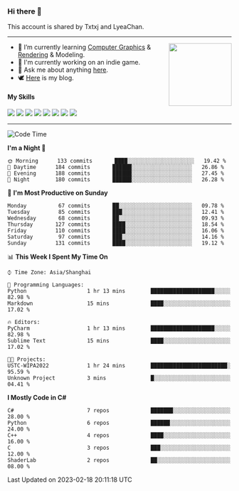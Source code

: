 ### Hi there 👋

This account is shared by Txtxj and LyeaChan.

---

<img align="right" height="141" src="https://github-readme-stats.vercel.app/api?username=txtxj&theme=tokyonight&show_icons=true&count_private=true">

- 🌱 I’m currently learning [Computer Graphics](https://github.com/txtxj/GAMES101) & [Rendering](https://github.com/txtxj/GAMES202) & 
Modeling.
- 🐶 I'm currently working on an indie game.
- 💬 Ask me about anything [here](https://github.com/txtxj/txtxj/issues).
- 🕊️ [Here](https://txtxj.top) is my blog.

#### My Skills

![](https://img.shields.io/badge/C%23-239120?logo=csharp&logoColor=fff)
![](https://img.shields.io/badge/Unity-000000?logo=unity&logoColor=fff)
![](https://img.shields.io/badge/Python-3e74a2?logo=python&logoColor=fff)
![](https://img.shields.io/badge/C++-65318e?logo=cplusplus&logoColor=fff)
![](https://img.shields.io/badge/C-5654a2?logo=c&logoColor=fff)
![](https://img.shields.io/badge/Blender-f5792a?logo=blender&logoColor=fff)
![](https://img.shields.io/badge/OpenJDK-ffffff?logo=openjdk&logoColor=000)
![](https://img.shields.io/badge/SQL-cc2927?logo=microsoftsqlserver&logoColor=fff)

---

<!--START_SECTION:waka-->
![Code Time](http://img.shields.io/badge/Code%20Time-661%20hrs%2027%20mins-blue)

**I'm a Night 🦉** 

```text
🌞 Morning      133 commits       ████░░░░░░░░░░░░░░░░░░░░░   19.42 % 
🌆 Daytime      184 commits       ██████░░░░░░░░░░░░░░░░░░░   26.86 % 
🌃 Evening      188 commits       ██████░░░░░░░░░░░░░░░░░░░   27.45 % 
🌙 Night        180 commits       ██████░░░░░░░░░░░░░░░░░░░   26.28 % 

```
📅 **I'm Most Productive on Sunday** 

```text
Monday          67 commits       ██░░░░░░░░░░░░░░░░░░░░░░░   09.78 % 
Tuesday         85 commits       ███░░░░░░░░░░░░░░░░░░░░░░   12.41 % 
Wednesday       68 commits       ██░░░░░░░░░░░░░░░░░░░░░░░   09.93 % 
Thursday       127 commits       ████░░░░░░░░░░░░░░░░░░░░░   18.54 % 
Friday         110 commits       ████░░░░░░░░░░░░░░░░░░░░░   16.06 % 
Saturday        97 commits       ███░░░░░░░░░░░░░░░░░░░░░░   14.16 % 
Sunday         131 commits       ████░░░░░░░░░░░░░░░░░░░░░   19.12 % 

```


📊 **This Week I Spent My Time On** 

```text
⌚︎ Time Zone: Asia/Shanghai

💬 Programming Languages: 
Python                   1 hr 13 mins        ████████████████████░░░░░   82.98 % 
Markdown                 15 mins             ████░░░░░░░░░░░░░░░░░░░░░   17.02 % 

🔥 Editors: 
PyCharm                  1 hr 13 mins        ████████████████████░░░░░   82.98 % 
Sublime Text             15 mins             ████░░░░░░░░░░░░░░░░░░░░░   17.02 % 

🐱‍💻 Projects: 
USTC-WIPA2022            1 hr 24 mins        ████████████████████████░   95.59 % 
Unknown Project          3 mins              █░░░░░░░░░░░░░░░░░░░░░░░░   04.41 % 

```

**I Mostly Code in C#** 

```text
C#                       7 repos             ███████░░░░░░░░░░░░░░░░░░   28.00 % 
Python                   6 repos             ██████░░░░░░░░░░░░░░░░░░░   24.00 % 
C++                      4 repos             ████░░░░░░░░░░░░░░░░░░░░░   16.00 % 
C                        3 repos             ███░░░░░░░░░░░░░░░░░░░░░░   12.00 % 
ShaderLab                2 repos             ██░░░░░░░░░░░░░░░░░░░░░░░   08.00 % 

```



 Last Updated on 2023-02-18 20:11:18 UTC
<!--END_SECTION:waka-->
